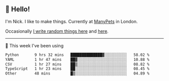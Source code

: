 ## 👋 Hello! 

I'm Nick. I like to make things. Currently at [ManyPets](https://manypets.com) in London.

Occasionally [I write random things here](https://nicksnell.com) and [here](https://twitter.com/nicksnell).

-------

🚀 This week I've been using

<!--START_SECTION:waka-->

```txt
Python       9 hrs 32 mins   ██████████████▓░░░░░░░░░░   58.02 %
YAML         1 hr 47 mins    ██▓░░░░░░░░░░░░░░░░░░░░░░   10.88 %
CSV          1 hr 27 mins    ██▒░░░░░░░░░░░░░░░░░░░░░░   08.82 %
TypeScript   1 hr 23 mins    ██░░░░░░░░░░░░░░░░░░░░░░░   08.45 %
Other        48 mins         █▒░░░░░░░░░░░░░░░░░░░░░░░   04.89 %
```

<!--END_SECTION:waka-->
